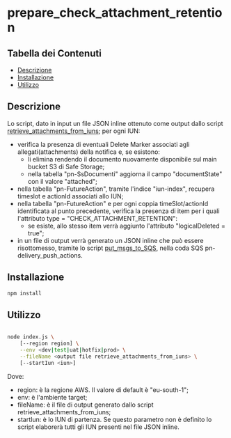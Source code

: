 # prepare_check_attachment_retention

## Tabella dei Contenuti

- [Descrizione](#Descrizione)
- [Installazione](#installazione)
- [Utilizzo](#utilizzo)

## Descrizione
Lo script, dato in input un file JSON inline ottenuto come output dallo script [retrieve_attachments_from_iuns](https://github.com/pagopa/pn-troubleshooting/tree/ops/GO-153/retrieve_attachments_from_iun); per ogni IUN:
- verifica la presenza di eventuali Delete Marker associati agli allegati(attachments) della notifica e, se esistono:
  - li elimina rendendo il documento nuovamente disponibile sul main bucket S3 di Safe Storage;
  - nella tabella "pn-SsDocumenti" aggiorna il campo "documentState" con il valore "attached"; 
- nella tabella "pn-FutureAction", tramite l'indice "iun-index", recupera timeslot e actionId associati allo IUN;
- nella tabella "pn-FutureAction" e per ogni coppia timeSlot/actionId identificata al punto precedente, verifica la presenza di item per i quali l'attributo type = "CHECK_ATTACHMENT_RETENTION":
  - se esiste, allo stesso item verrà aggiunto l'attributo "logicalDeleted = true";
- in un file di output verrà generato un JSON inline che può essere risottomesso, tramite lo script [put_msgs_to_SQS](https://github.com/pagopa/pn-troubleshooting/tree/main/put_msgs_to_SQS), nella coda SQS pn-delivery_push_actions.
	

## Installazione

```bash
npm install
```

## Utilizzo

```bash

node index.js \
	[--region region] \
	--env <dev|test|uat|hotfix|prod> \
	--fileName <output file retrieve_attachments_from_iuns> \
	[--startIun <iun>]

```

Dove:
- region: è la regione AWS. Il valore di default è "eu-south-1";
- env: è l'ambiente target;
- fileName: è il file di output generato dallo script retrieve_attachments_from_iuns;
- startIun: è lo IUN di partenza. Se questo parametro non è definito lo script elaborerà tutti gli IUN presenti nel file JSON inline.
